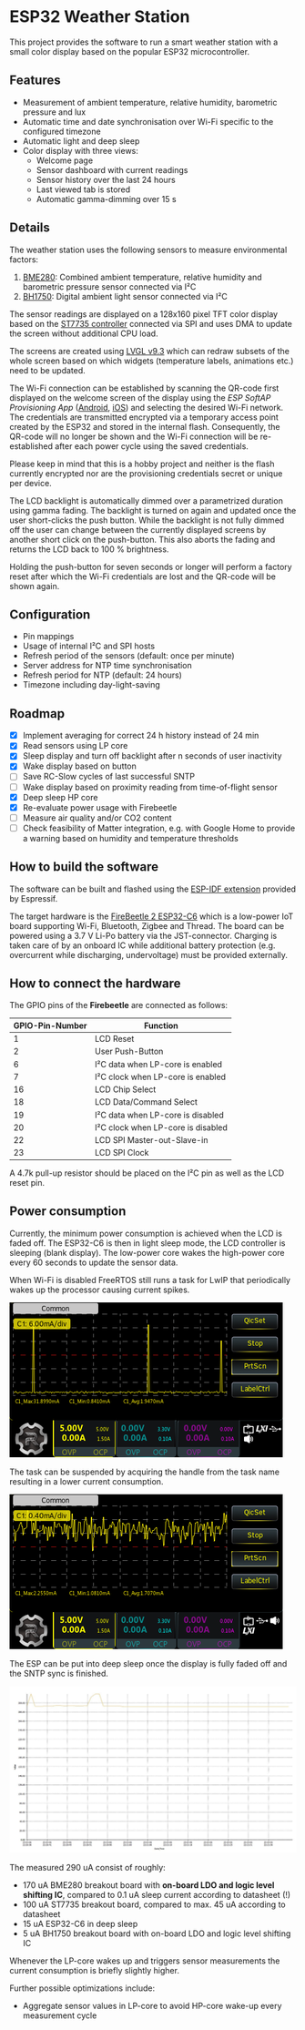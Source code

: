 # ESP32 Weather Station

This project provides the software to run a smart weather station with a small color display based on the popular ESP32 microcontroller.

## Features

- Measurement of ambient temperature, relative humidity, barometric pressure and lux
- Automatic time and date synchronisation over Wi-Fi specific to the configured timezone
- Automatic light and deep sleep
- Color display with three views:
  - Welcome page
  - Sensor dashboard with current readings
  - Sensor history over the last 24 hours
  - Last viewed tab is stored
  - Automatic gamma-dimming over 15 s

## Details

The weather station uses the following sensors to measure environmental factors:

1. [BME280](https://www.bosch-sensortec.com/products/environmental-sensors/humidity-sensors-bme280/): Combined ambient temperature, relative humidity and barometric pressure sensor connected via I²C
2. [BH1750](https://www.mouser.com/datasheet/2/348/bh1750fvi-e-186247.pdf?srsltid=AfmBOoqjl0lo1nhJkEdfEoB3mzjctO5_Caf2fZlqDm33lOlVTLgv2z1l): Digital ambient light sensor connected via I²C

The sensor readings are displayed on a 128x160 pixel TFT color display based on the [ST7735 controller](https://www.displayfuture.com/Display/datasheet/controller/ST7735.pdf) connected via SPI and uses DMA to update the screen without additional CPU load.

The screens are created using [LVGL v9.3](https://lvgl.io/) which can redraw subsets of the whole screen based on which widgets (temperature labels, animations etc.) need to be updated.

The Wi-Fi connection can be established by scanning the QR-code first displayed on the welcome screen of the display using the *ESP SoftAP Provisioning App* ([Android](https://play.google.com/store/apps/details?id=com.espressif.provsoftap), [iOS](https://apps.apple.com/us/app/esp-softap-provisioning/id1474040630)) and selecting the desired Wi-Fi network. The credentials are transmitted encrypted via a temporary access point created by the ESP32 and stored in the internal flash. Consequently, the QR-code will no longer be shown and the Wi-Fi connection will be re-established after each power cycle using the saved credentials.

Please keep in mind that this is a hobby project and neither is the flash currently encrypted nor are the provisioning credentials secret or unique per device.

The LCD backlight is automatically dimmed over a parametrized duration using gamma fading. The backlight is turned on again and updated once the user short-clicks the push button. While the backlight is not fully dimmed off the user can change between the currently displayed screens by another short click on the push-button. This also aborts the fading and returns the LCD back to 100 % brightness.

Holding the push-button for seven seconds or longer will perform a factory reset after which the Wi-Fi credentials are lost and the QR-code will be shown again.

## Configuration

- Pin mappings
- Usage of internal I²C and SPI hosts
- Refresh period of the sensors (default: once per minute)
- Server address for NTP time synchronisation
- Refresh period for NTP (default: 24 hours)
- Timezone including day-light-saving

## Roadmap

- [x] Implement averaging for correct 24 h history instead of 24 min
- [x] Read sensors using LP core
- [x] Sleep display and turn off backlight after n seconds of user inactivity
- [x] Wake display based on button
- [ ] Save RC-Slow cycles of last successful SNTP
- [ ] Wake display based on proximity reading from time-of-flight sensor
- [x] Deep sleep HP core
- [x] Re-evaluate power usage with Firebeetle
- [ ] Measure air quality and/or CO2 content
- [ ] Check feasibility of Matter integration, e.g. with Google Home to provide a warning based on humidity and temperature thresholds

## How to build the software

The software can be built and flashed using the [ESP-IDF extension](https://marketplace.visualstudio.com/items?itemName=espressif.esp-idf-extension) provided by Espressif.

The target hardware is the [FireBeetle 2 ESP32-C6](https://wiki.dfrobot.com/SKU_DFR1075_FireBeetle_2_Board_ESP32_C6) which is a low-power IoT board supporting Wi-Fi, Bluetooth, Zigbee and Thread. The board can be powered using a 3.7 V Li-Po battery via the JST-connector. Charging is taken care of by an onboard IC while additional battery protection (e.g. overcurrent while discharging, undervoltage) must be provided externally.

## How to connect the hardware

The GPIO pins of the **Firebeetle** are connected as follows:

GPIO-Pin-Number|Function
---|--------
1  | LCD Reset
2  | User Push-Button  
6  | I²C data when LP-core is enabled
7  | I²C clock when LP-core is enabled
16 | LCD Chip Select
18 | LCD Data/Command Select
19 | I²C data when LP-core is disabled
20 | I²C clock when LP-core is disabled
22 | LCD SPI Master-out-Slave-in
23 | LCD SPI Clock

A 4.7k pull-up resistor should be placed on the I²C pin as well as the LCD reset pin.

## Power consumption

Currently, the minimum power consumption is achieved when the LCD is faded off.
The ESP32-C6 is then in light sleep mode, the LCD controller is sleeping (blank display).
The low-power core wakes the high-power core every 60 seconds to update the sensor data.

When Wi-Fi is disabled FreeRTOS still runs a task for LwIP that periodically wakes up the processor causing current spikes.

![Power consumption in automatic light sleep, LwIP task running](PowerConsumptionLightSleepAfterWifiDisable.BMP)

The task can be suspended by acquiring the handle from the task name resulting in a lower current consumption.

![Power consumption in automatic light sleep, LwIP task suspended](PowerConsumptionLightSleepSuspendLwIPTask.BMP)

The ESP can be put into deep sleep once the display is fully faded off and the SNTP sync is finished.

![Power consumption in deep sleep](PowerConsumptionDeepSleep.jpg)

The measured 290 uA consist of roughly:

- 170 uA BME280 breakout board with **on-board LDO and logic level shifting IC**, compared to 0.1 uA sleep current according to datasheet (!)
- 100 uA ST7735 breakout board, compared to max. 45 uA according to datasheet
- 15 uA ESP32-C6 in deep sleep
- 5 uA BH1750 breakout board with on-board LDO and logic level shifting IC

Whenever the LP-core wakes up and triggers sensor measurements the current consumption is briefly slightly higher.

Further possible optimizations include:

- Aggregate sensor values in LP-core to avoid HP-core wake-up every measurement cycle
